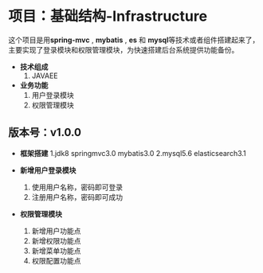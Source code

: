 # 项目：基础结构-Infrastructure
这个项目是用**spring-mvc** , **mybatis** , **es** 和 **mysql**等技术或者组件搭建起来了，主要实现了登录模块和权限管理模块，为快速搭建后台系统提供功能备份。

- **技术组成**
	1. JAVAEE
- **业务功能**
	1. 用户登录模块
	2. 权限管理模块

## 版本号：v1.0.0

- **框架搭建**
	1.jdk8 springmvc3.0 mybatis3.0
	2.mysql5.6 elasticsearch3.1

- **新增用户登录模块**
	1. 使用用户名称，密码即可登录
	2. 注册用户名称，密码即可成功

- **权限管理模块**
	1. 新增用户功能点
	2. 新增权限功能点
	3. 新增菜单功能点
	4. 权限配置功能点
